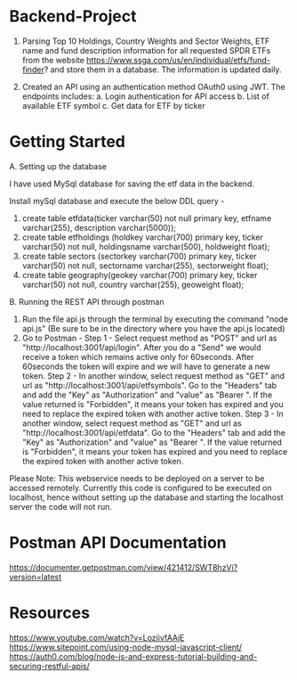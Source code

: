 # Backend-Project

1. Parsing Top 10 Holdings, Country Weights and Sector Weights, ETF name and fund description information for all requested SPDR ETFs from the website https://www.ssga.com/us/en/individual/etfs/fund-finder? and store them in a database. The information is updated daily.

2. Created an API using an authentication method OAuth0 using JWT. The endpoints includes:
a. Login authentication for API access
b. List of available ETF symbol
c. Get data for ETF by ticker

# Getting Started

A. Setting up the database
  
  I have used MySql database for saving the etf data in the backend.

  Install mySql database and execute the below DDL query -
  1. create table etfdata(ticker varchar(50) not null primary key, etfname varchar(255), description varchar(5000));
  2. create table etfholdings (holdkey varchar(700) primary key, ticker varchar(50) not null, holdingsname varchar(500), holdweight float);
  3. create table sectors (sectorkey varchar(700) primary key, ticker varchar(50) not null, sectorname varchar(255), sectorweight float);
  4. create table geography(geokey varchar(700) primary key, ticker varchar(50) not null, country varchar(255), geoweight float);

B. Running the REST API through postman

1. Run the file api.js through the terminal by executing the command "node api.js" (Be sure to be in the directory where you have the api.js located)
2. Go to Postman -
Step 1 - Select request method as "POST" and url as "http://localhost:3001/api/login". After you do a "Send" we would receive a token which remains active only for 60seconds. After 60seconds the token will expire and we will have to generate a new token.
Step 2 - In another window, select request method as "GET" and url as "http://localhost:3001/api/etfsymbols". Go to the "Headers" tab and add the "Key" as "Authorization" and "value" as "Bearer <Token>". If the value returned is "Forbidden", it means your token has expired and you need to replace the expired token with another active token.
Step 3 - In another window, select request method as "GET" and url as "http://localhost:3001/api/etfdata". Go to the "Headers" tab and add the "Key" as "Authorization" and "value" as "Bearer <Token>". If the value returned is "Forbidden", it means your token has expired and you need to replace the expired token with another active token.

Please Note: This webservice needs to be deployed on a server to be accessed remotely. Currently this code is configured to be executed on localhost, hence without setting up the database and starting the localhost server the code will not run.

# Postman API Documentation
https://documenter.getpostman.com/view/421412/SWT8hzVi?version=latest

# Resources
https://www.youtube.com/watch?v=LoziivfAAjE
https://www.sitepoint.com/using-node-mysql-javascript-client/
https://auth0.com/blog/node-js-and-express-tutorial-building-and-securing-restful-apis/
